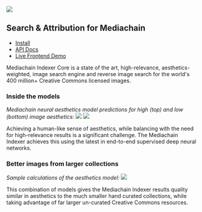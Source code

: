 
[<img src="https://github.com/mediachain/mediachain-indexer/raw/master/images_gh/diagram_3.png">](https://github.com/mediachain/mediachain-indexer/raw/master/images_gh/diagram_3.png)

## Search & Attribution for Mediachain

- [Install](https://github.com/mediachain/mediachain-indexer/blob/master/INSTALL.md)
- [API Docs](http://mediachainlabs-api-docs.s3-website-us-east-1.amazonaws.com/)
- [Live Frontend Demo](http://images.mediachain.io)

Mediachain Indexer Core is a state of the art, high-relevance, aesthetics-weighted, image search engine and reverse image search for the world's 400 million+ Creative Commons licensed images.

### Inside the models

*Mediachain neural aesthetics model predictions for high (top) and low (bottom) image aesthetics:*
![](https://github.com/mediachain/mediachain-indexer/raw/master/images_gh/160819-0007.png)
![](https://github.com/mediachain/mediachain-indexer/raw/master/images_gh/160819-0008.png)

Achieving a human-like sense of aesthetics, while balancing with the need for high-relevance results is a significant challenge. The Mediachain Indexer achieves this using the latest in end-to-end supervised deep neural networks.

### Better images from larger collections
*Sample calculations of the aesthetics model:*
![](https://github.com/mediachain/mediachain-indexer/raw/master/images_gh/160819-0002.png)

This combination of models gives the Mediachain Indexer results quality similar in aesthetics to the much smaller hand curated collections, while taking advantage of far larger un-curated Creative Commons resources.